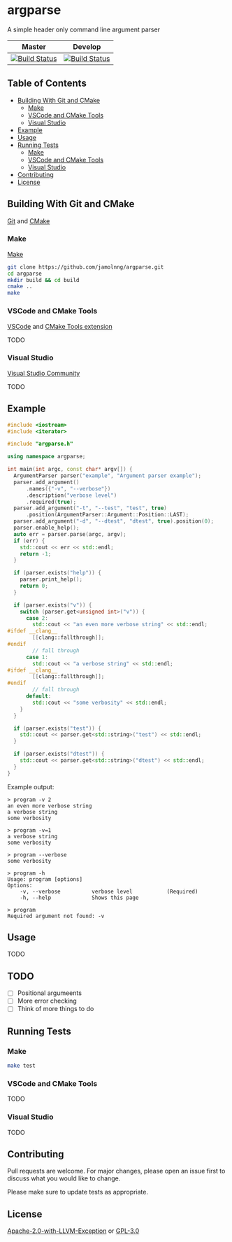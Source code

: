 # argparse
A simple header only command line argument parser

|Master|Develop|
|:-:|:-:|
|[![Build Status](https://travis-ci.com/jamolnng/argparse.svg?branch=master)](https://travis-ci.com/jamolnng/argparse)|[![Build Status](https://travis-ci.com/jamolnng/argparse.svg?branch=develop)](https://travis-ci.com/jamolnng/argparse)|

## Table of Contents
- [Building With Git and CMake](#Building-With-Git-and-CMake)
    * [Make](#build-make)
    * [VSCode and CMake Tools](#build-vscode)
    * [Visual Studio](#build-vsc)
- [Example](#Example)
- [Usage](#Usage)
- [Running Tests](#Running-Tests)
    * [Make](#test-make)
    * [VSCode and CMake Tools](#test-vscode)
    * [Visual Studio](#test-vsc)
- [Contributing](#Contributing)
- [License](#License)

## Building With Git and CMake
[Git](https://git-scm.com) and [CMake](https://cmake.org/)
### <a name="build-make"></a>Make
[Make](https://www.gnu.org/software/make/)
```bash
git clone https://github.com/jamolnng/argparse.git
cd argparse
mkdir build && cd build
cmake ..
make
```
### <a name="build-vscode"></a>VSCode and CMake Tools
[VSCode](https://code.visualstudio.com/) and [CMake Tools extension](https://marketplace.visualstudio.com/items?itemName=ms-vscode.cmake-tools)

TODO
### <a name="build-vsc"></a>Visual Studio
[Visual Studio Community](https://visualstudio.microsoft.com/vs/community/)

TODO
## Example
```cpp
#include <iostream>
#include <iterator>

#include "argparse.h"

using namespace argparse;

int main(int argc, const char* argv[]) {
  ArgumentParser parser("example", "Argument parser example");
  parser.add_argument()
      .names({"-v", "--verbose"})
      .description("verbose level")
      .required(true);
  parser.add_argument("-t", "--test", "test", true)
      .position(ArgumentParser::Argument::Position::LAST);
  parser.add_argument("-d", "--dtest", "dtest", true).position(0);
  parser.enable_help();
  auto err = parser.parse(argc, argv);
  if (err) {
    std::cout << err << std::endl;
    return -1;
  }

  if (parser.exists("help")) {
    parser.print_help();
    return 0;
  }

  if (parser.exists("v")) {
    switch (parser.get<unsigned int>("v")) {
      case 2:
        std::cout << "an even more verbose string" << std::endl;
#ifdef __clang__
        [[clang::fallthrough]];
#endif
        // fall through
      case 1:
        std::cout << "a verbose string" << std::endl;
#ifdef __clang__
        [[clang::fallthrough]];
#endif
        // fall through
      default:
        std::cout << "some verbosity" << std::endl;
    }
  }

  if (parser.exists("test")) {
    std::cout << parser.get<std::string>("test") << std::endl;
  }

  if (parser.exists("dtest")) {
    std::cout << parser.get<std::string>("dtest") << std::endl;
  }
}
```
Example output:
```
> program -v 2
an even more verbose string
a verbose string
some verbosity

> program -v=1
a verbose string
some verbosity

> program --verbose
some verbosity

> program -h
Usage: program [options] 
Options:
    -v, --verbose          verbose level           (Required)
    -h, --help             Shows this page        

> program
Required argument not found: -v
```
## Usage
TODO
## TODO
- [ ] Positional argumeents
- [ ] More error checking
- [ ] Think of more things to do
## Running Tests
### <a name="test-make"></a>Make
```bash
make test
```
###
### <a name="test-vscode"></a>VSCode and CMake Tools
TODO
### <a name="test-vsc"></a>Visual Studio
TODO

## Contributing
Pull requests are welcome. For major changes, please open an issue first to discuss what you would like to change.

Please make sure to update tests as appropriate.

## License
[Apache-2.0-with-LLVM-Exception](./LICENSE.Apache-2.0-with-LLVM-Exception) or [GPL-3.0](./LICENSE.GPL-3.0)
